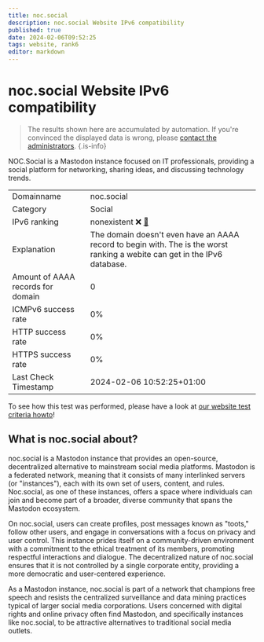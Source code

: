 ```yaml
---
title: noc.social
description: noc.social Website IPv6 compatibility
published: true
date: 2024-02-06T09:52:25
tags: website, rank6
editor: markdown
---
```


# noc.social Website IPv6 compatibility

> The results shown here are accumulated by automation. If you're convinced the displayed data is wrong, please [contact the administrators](/howto/chat). 
{.is-info}

NOC.Social is a Mastodon instance focused on IT professionals, providing a social platform for networking, sharing ideas, and discussing technology trends.


|   |   |
| - | - |
| Domainname | noc.social
| Category | Social |
| IPv6 ranking | nonexistent :x: [🔗](/howto/ranking) |
| Explanation | The domain doesn't even have an AAAA record to begin with. The is the worst ranking a webite can get in the IPv6 database. |
| Amount of AAAA records for domain | 0 |
| ICMPv6 success rate | 0%|
| HTTP success rate | 0% |
| HTTPS success rate | 0% |
| Last Check Timestamp | 2024-02-06 10:52:25+01:00 |

To see how this test was performed, please have a look at [our website test criteria howto](/howto/testcriteria/website)!


## What is noc.social about?
noc.social is a Mastodon instance that provides an open-source, decentralized alternative to mainstream social media platforms. Mastodon is a federated network, meaning that it consists of many interlinked servers (or "instances"), each with its own set of users, content, and rules. Noc.social, as one of these instances, offers a space where individuals can join and become part of a broader, diverse community that spans the Mastodon ecosystem.

On noc.social, users can create profiles, post messages known as "toots," follow other users, and engage in conversations with a focus on privacy and user control. This instance prides itself on a community-driven environment with a commitment to the ethical treatment of its members, promoting respectful interactions and dialogue. The decentralized nature of noc.social ensures that it is not controlled by a single corporate entity, providing a more democratic and user-centered experience.

As a Mastodon instance, noc.social is part of a network that champions free speech and resists the centralized surveillance and data mining practices typical of larger social media corporations. Users concerned with digital rights and online privacy often find Mastodon, and specifically instances like noc.social, to be attractive alternatives to traditional social media outlets.


